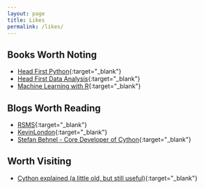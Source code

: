 ```yaml
---
layout: page
title: Likes
permalink: /likes/
---
```


## Books Worth Noting
- [Head First Python](http://shop.oreilly.com/product/0636920003434.do){:target="_blank"}
- [Head First Data Analysis](http://shop.oreilly.com/product/9780596153946.do){:target="_blank"}
- [Machine Learning with R](https://machinelearningmastery.com/review-of-machine-learning-with-r/){:target="_blank"}

##  Blogs Worth Reading
- [RSMS](http://rsms.me){:target="_blank"}
- [KevinLondon](http://kevinlondon.com){:target="_blank"}
- [Stefan Behnel - Core Developer of Cython](http://blog.behnel.de){:target="_blank"}

## Worth Visiting
- [Cython explained (a little old, but still useful)](http://www.behnel.de/cython200910/talk.html){:target="_blank"}

